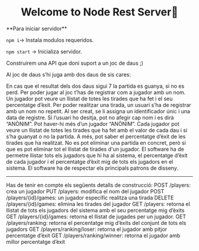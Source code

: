<h1 align="center">Welcome to Node Rest Server👋</h1>
**Para iniciar servidor**  

``npm i``-> Instala modulos requeridos.  

``npm start`` -> Inicializa servidor.    

Construirem una API que doni suport a un joc de daus ;)

Al joc de daus s’hi juga amb dos daus de sis cares:

En cas que el resultat dels dos daus sigui 7 la partida es guanya, si no es perd.
Per poder jugar al joc t’has de registrar com a jugador amb un nom. Un jugador pot veure un llistat de totes les tirades que ha fet i el seu percentatge d’èxit.
Per poder realitzar una tirada, un usuari s’ha de registrar amb un nom no repetit. Al ser creat, se li assigna un identificador únic i una data de registre.
Si l’usuari ho desitja, pot no afegir cap nom i es dirà “ANÒNIM”. Pot haver-hi més d’un jugador “ANÒNIM”.
Cada jugador pot veure un llistat de totes les tirades que ha fet amb el valor de cada dau i si s’ha guanyat o no la partida. A més, pot saber el percentatge d’èxit de les tirades que ha realitzat.
No es pot eliminar una partida en concret, però si que es pot eliminar tot el llistat de tirades d'un jugador. El software ha de permetre llistar tots els jugadors que hi ha al sistema, el percentatge d’èxit de cada jugador i el percentatge d’èxit mig de tots els jugadors en el sistema.
El software ha de respectar els principals patrons de disseny.

----

Has de tenir en compte els següents detalls de construcció:
POST /players: crea un jugador
PUT /players: modifica el nom del jugador
POST /players/{id}/games: un jugador específic realitza una tirada
DELETE /players/{id}/games: elimina les tirades del jugador
GET /players: retorna el llistat de tots els jugadors del sistema amb el seu percentatge mig d’èxits
GET /players/{id}/games: retorna el llistat de jugades per un jugador.
GET /players/ranking: retorna el percentatge mig d’èxits del conjunt de tots els jugadors
GET /players/ranking/loser: retorna el jugador amb pitjor percentatge d’èxit
GET /players/ranking/winner: retorna el jugador amb millor percentatge d’èxit